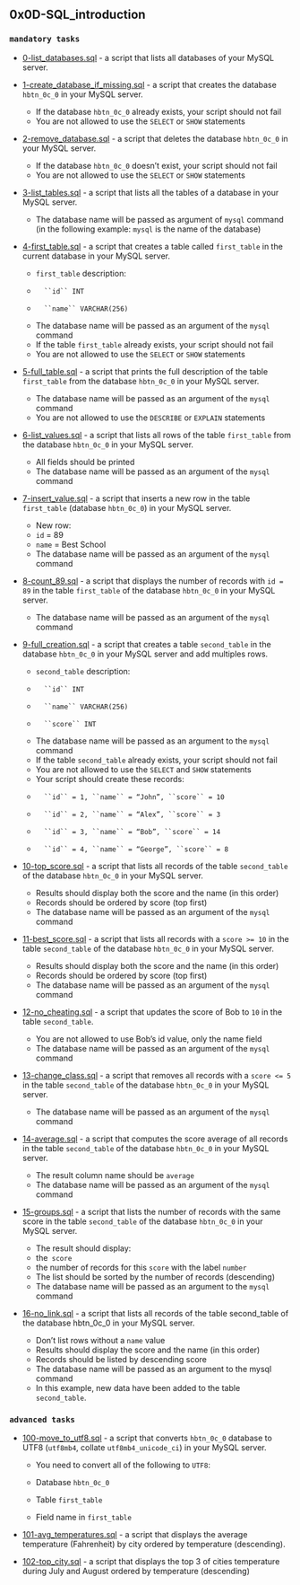 ## 0x0D-SQL_introduction

### `mandatory tasks`

* [0-list_databases.sql](https://github.com/j88moja-code/alx-higher_level_programming/blob/main/0x0D-SQL_introduction/0-list_databases.sql) - a script that lists all databases of your MySQL server.

* [1-create_database_if_missing.sql](https://github.com/j88moja-code/alx-higher_level_programming/blob/main/0x0D-SQL_introduction/1-create_database_if_missing.sql) - a script that creates the database ``hbtn_0c_0`` in your MySQL server.

    * If the database ``hbtn_0c_0`` already exists, your script should not fail
    * You are not allowed to use the ``SELECT`` or `SHOW` statements
* [2-remove_database.sql](https://github.com/j88moja-code/alx-higher_level_programming/blob/main/0x0D-SQL_introduction/2-remove_database.sql) - a script that deletes the database ``hbtn_0c_0`` in your MySQL server.

    * If the database ``hbtn_0c_0`` doesn’t exist, your script should not fail
    * You are not allowed to use the ``SELECT`` or ``SHOW`` statements
* [3-list_tables.sql](https://github.com/j88moja-code/alx-higher_level_programming/blob/main/0x0D-SQL_introduction/3-list_tables.sql) - a script that lists all the tables of a database in your MySQL server.

    * The database name will be passed as argument of ``mysql`` command (in the following example: ``mysql`` is the name of the database)
* [4-first_table.sql](https://github.com/j88moja-code/alx-higher_level_programming/blob/main/0x0D-SQL_introduction/4-first_table.sql) - a script that creates a table called ``first_table`` in the current database in your MySQL server.

    * ``first_table`` description:
    *       ``id`` INT
    *       ``name`` VARCHAR(256)
    * The database name will be passed as an argument of the ``mysql`` command
    * If the table ``first_table`` already exists, your script should not fail
    * You are not allowed to use the ``SELECT`` or ``SHOW`` statements
* [5-full_table.sql](https://github.com/j88moja-code/alx-higher_level_programming/blob/main/0x0D-SQL_introduction/5-full_table.sql) - a script that prints the full description of the table ``first_table`` from the database ``hbtn_0c_0`` in your MySQL server.

    * The database name will be passed as an argument of the ``mysql`` command
    * You are not allowed to use the ``DESCRIBE`` or ``EXPLAIN`` statements
* [6-list_values.sql](https://github.com/j88moja-code/alx-higher_level_programming/blob/main/0x0D-SQL_introduction/6-list_values.sql) - a script that lists all rows of the table ``first_table`` from the database ``hbtn_0c_0`` in your MySQL server.

    * All fields should be printed
    * The database name will be passed as an argument of the ``mysql`` command
* [7-insert_value.sql](https://github.com/j88moja-code/alx-higher_level_programming/blob/main/0x0D-SQL_introduction/7-insert_value.sql) - a script that inserts a new row in the table ``first_table`` (database ``hbtn_0c_0``) in your MySQL server.

    * New row:
    *   ``id`` = 89
    *    ``name`` = Best School
    * The database name will be passed as an argument of the ``mysql`` command
* [8-count_89.sql](https://github.com/j88moja-code/alx-higher_level_programming/blob/main/0x0D-SQL_introduction/8-count_89.sql) - a script that displays the number of records with ``id = 89`` in the table ``first_table`` of the database ``hbtn_0c_0`` in your MySQL server.

    * The database name will be passed as an argument of the ``mysql`` command
* [9-full_creation.sql](https://github.com/j88moja-code/alx-higher_level_programming/blob/main/0x0D-SQL_introduction/9-full_creation.sql) - a script that creates a table ``second_table`` in the database ``hbtn_0c_0`` in your MySQL server and add multiples rows.

    * ``second_table`` description:
    *       ``id`` INT
    *       ``name`` VARCHAR(256)
    *       ``score`` INT
    * The database name will be passed as an argument to the ``mysql`` command
    * If the table ``second_table`` already exists, your script should not fail
    * You are not allowed to use the ``SELECT`` and ``SHOW`` statements
    * Your script should create these records:
    *       ``id`` = 1, ``name`` = “John”, ``score`` = 10
    *       ``id`` = 2, ``name`` = “Alex”, ``score`` = 3
    *       ``id`` = 3, ``name`` = “Bob”, ``score`` = 14
    *       ``id`` = 4, ``name`` = “George”, ``score`` = 8
* [10-top_score.sql](https://github.com/j88moja-code/alx-higher_level_programming/blob/main/0x0D-SQL_introduction/10-top_score.sql) - a script that lists all records of the table ``second_table`` of the database ``hbtn_0c_0`` in your MySQL server.

    * Results should display both the score and the name (in this order)
    * Records should be ordered by score (top first)
    * The database name will be passed as an argument of the ``mysql`` command
* [11-best_score.sql](https://github.com/j88moja-code/alx-higher_level_programming/blob/main/0x0D-SQL_introduction/11-best_score.sql) - a script that lists all records with a ``score >= 10`` in the table ``second_table`` of the database ``hbtn_0c_0`` in your MySQL server.
    * Results should display both the score and the name (in this order)
    * Records should be ordered by score (top first)
    * The database name will be passed as an argument of the ``mysql`` command
* [12-no_cheating.sql](https://github.com/j88moja-code/alx-higher_level_programming/blob/main/0x0D-SQL_introduction/12-no_cheating.sql) - a script that updates the score of Bob to ``10`` in the table ``second_table``.

    * You are not allowed to use Bob’s id value, only the name field
    * The database name will be passed as an argument of the ``mysql`` command
* [13-change_class.sql](https://github.com/j88moja-code/alx-higher_level_programming/blob/main/0x0D-SQL_introduction/13-change_class.sql) - a script that removes all records with a ``score <= 5`` in the table ``second_table`` of the database ``hbtn_0c_0`` in your MySQL server.

    * The database name will be passed as an argument of the ``mysql`` command
* [14-average.sql](https://github.com/j88moja-code/alx-higher_level_programming/blob/main/0x0D-SQL_introduction/14-average.sql) - a script that computes the score average of all records in the table ``second_table`` of the database ``hbtn_0c_0`` in your MySQL server.

    * The result column name should be ``average``
    * The database name will be passed as an argument of the ``mysql`` command
* [15-groups.sql](https://github.com/j88moja-code/alx-higher_level_programming/blob/main/0x0D-SQL_introduction/15-groups.sql) - a script that lists the number of records with the same score in the table ``second_table`` of the database ``hbtn_0c_0`` in your MySQL server.

    * The result should display:
    *   the`` score``
    *   the number of records for this ``score`` with the label ``number``
    * The list should be sorted by the number of records (descending)
    * The database name will be passed as an argument to the ``mysql`` command
* [16-no_link.sql](https://github.com/j88moja-code/alx-higher_level_programming/blob/main/0x0D-SQL_introduction/16-no_link.sql) - a script that lists all records of the table second_table of the database hbtn_0c_0 in your MySQL server.

    * Don’t list rows without a ``name`` value
    * Results should display the score and the name (in this order)
    * Records should be listed by descending score
    * The database name will be passed as an argument to the mysql command
    * In this example, new data have been added to the table ``second_table``.

### ``advanced tasks``

* [100-move_to_utf8.sql](https://github.com/j88moja-code/alx-higher_level_programming/blob/main/0x0D-SQL_introduction/100-move_to_utf8.sql) - a script that converts ``hbtn_0c_0`` database to UTF8 (``utf8mb4``, collate ``utf8mb4_unicode_ci``) in your MySQL server.

    * You need to convert all of the following to ``UTF8``:

    *   Database ``hbtn_0c_0``
    *   Table ``first_table``
    *   Field name in ``first_table``
* [101-avg_temperatures.sql]() - a script that displays the average temperature (Fahrenheit) by city ordered by temperature (descending).
* [102-top_city.sql]() - a script that displays the top 3 of cities temperature during July and August ordered by temperature (descending)
